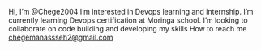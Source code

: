  Hi, I’m @Chege2004
  I’m interested in Devops learning and internship.
   I’m currently learning Devops certification at Moringa school.
  I’m looking to collaborate on code building and developing my skills 
  How to reach me chegemanassseh2@gmail.com

